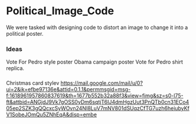 # Political_Image_Code
We were tasked with designing code to distort an image to change it into a political poster.
### Ideas
Vote For Pedro style poster
Obama campaign poster
Vote for Pedro shirt replica.
###


Christmas card stylev https://mail.google.com/mail/u/0?ui=2&ik=efbe97136e&attid=0.1.1&permmsgid=msg-f:1618961957860837619&th=1677b552b32a88f3&view=fimg&sz=s0-l75-ft&attbid=ANGjdJ9Vk7gOSS0yDm6sqtjT6IJ4dmHgzUut3PnQTb0cn31ECo405ep2SZK3gQQcxcSyWOvn24NI8LuV7mNV801dSUqzCfTG7uzh6heiubyKfV1SobeJOmQu5ZNhEqA&disp=embe

